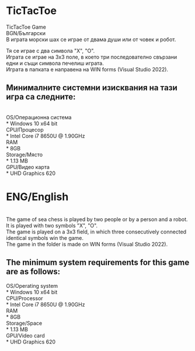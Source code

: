 # TicTacToe
TicTacToe Game<br>
BGN/Български<br>
В играта морски шах се играе от двама души или от човек и робот.

Тя се играе с два символа "Х", "О".<br>
Играта се играе на 3х3 поле, в което три последователно свързани едни и същи символа печелиш играта.<br>
Играта в папката е направена на WIN forms (Visual Studio 2022).<br>

<h2><b>Минималните системни изисквания на тази игра са следните:</b></h2><br>
OS/Операционна система<br> 
* Windows 10 x64 bit<br>
CPU/Процесор <br>
* Intel Core i7 8650U @ 1.90GHz <br>
RAM <br>
* 8GB <br>
Storage/Място<br>
* 1.13 MB<br>
GPU/Видео карта<br>
* UHD Graphics 620<br>

 # ENG/English
 <br>
The game of sea chess is played by two people or by a person and a robot.<br>
It is played with two symbols "X", "O".<br>
The game is played on a 3x3 field, in which three consecutively connected identical symbols win the game.<br>
The game in the folder is made on WIN forms (Visual Studio 2022).<br>

<h2><b>The minimum system requirements for this game are as follows:</b></h2>
OS/Operating system<br>
* Windows 10 x64 bit<br>
CPU/Processor<br>
* Intel Core i7 8650U @ 1.90GHz<br>
RAM<br>
* 8GB<br>
Storage/Space <br>
* 1.13 MB<br>
GPU/Video card<br>
* UHD Graphics 620<br>
